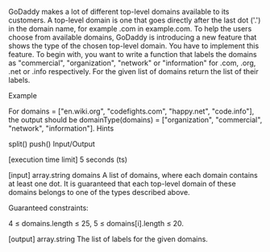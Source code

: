 GoDaddy makes a lot of different top-level domains available to its customers. A top-level domain is one that goes directly after the last dot ('.') in the domain name, for example .com in example.com. To help the users choose from available domains, GoDaddy is introducing a new feature that shows the type of the chosen top-level domain. You have to implement this feature. To begin with, you want to write a function that labels the domains as "commercial", "organization", "network" or "information" for .com, .org, .net or .info respectively. For the given list of domains return the list of their labels.

Example

For domains = ["en.wiki.org", "codefights.com", "happy.net", "code.info"], the output should be domainType(domains) = ["organization", "commercial", "network", "information"].
Hints

split()
push()
Input/Output

[execution time limit] 5 seconds (ts)

[input] array.string domains A list of domains, where each domain contains at least one dot. It is guaranteed that each top-level domain of these domains belongs to one of the types described above.

Guaranteed constraints:

4 ≤ domains.length ≤ 25, 5 ≤ domains[i].length ≤ 20.

[output] array.string The list of labels for the given domains.
